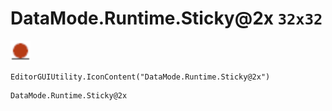 # DataMode.Runtime.Sticky@2x `32x32`
<img src="/img/DataMode.Runtime.Sticky.png" width=32 height=32>

``` CSharp
EditorGUIUtility.IconContent("DataMode.Runtime.Sticky@2x")
```
```
DataMode.Runtime.Sticky@2x
```
